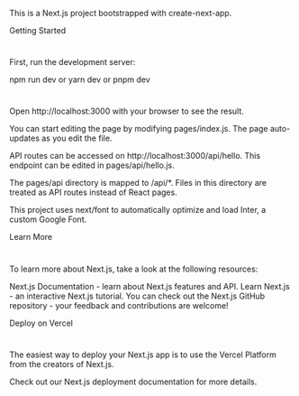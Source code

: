 This is a Next.js project bootstrapped with create-next-app.

Getting Started
#
First, run the development server:

npm run dev
  or
yarn dev
  or
pnpm dev
#
Open http://localhost:3000 with your browser to see the result.

You can start editing the page by modifying pages/index.js. The page auto-updates as you edit the file.

API routes can be accessed on http://localhost:3000/api/hello. This endpoint can be edited in pages/api/hello.js.

The pages/api directory is mapped to /api/*. Files in this directory are treated as API routes instead of React pages.

This project uses next/font to automatically optimize and load Inter, a custom Google Font.

Learn More 
#
To learn more about Next.js, take a look at the following resources:

Next.js Documentation - learn about Next.js features and API.
Learn Next.js - an interactive Next.js tutorial.
You can check out the Next.js GitHub repository - your feedback and contributions are welcome!

Deploy on Vercel
#
The easiest way to deploy your Next.js app is to use the Vercel Platform from the creators of Next.js.

Check out our Next.js deployment documentation for more details.
